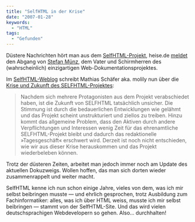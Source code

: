 ```yaml
---
title: "SelfHTML in der Krise"
date: "2007-01-28"
keywords:
  - "HTML"
tags:
  - "Gefunden"
---
```


Düstere Nachrichten hört man aus dem [SelfHTML-Projekt](http://de.selfhtml.org/), heise.de [meldet](http://www.heise.de/newsticker/meldung/84381) den Abgang von [Stefan Münz](http://aktuell.de.selfhtml.org/people/stefan.htm), dem Vater und Schirmherren des (wahrscheinlich) einzigartigen Web-Dokumentationsprojektes.

Im [SelfHTML-Weblog](http://aktuell.de.selfhtml.org/weblog/) schreibt Mathias Schäfer aka. molily nun über die [Krise und Zukunft des SELFHTML-Projektes](http://aktuell.de.selfhtml.org/weblog/zukunft-von-selfhtml):

> Nachdem sich mehrere Protagonisten aus dem Projekt verabschiedet haben, ist die Zukunft von SELFHTML tatsächlich unsicher. Die Stimmung ist durch die bedauerlichen Entwicklungen wie gelähmt und das Projekt scheint unstrukturiert und ziellos zu treiben. Hinzu kommt das allgemeine Problem, dass den Aktiven durch andere Verpflichtungen und Interessen wenig Zeit für das ehrenamtliche SELFHTML-Projekt bleibt und dadurch das redaktionelle »Tagesgeschäft« erschwert wird. Derzeit ist noch nicht entschieden, wie wir aus dieser Krise herauskommen und das Projekt wiederbeleben können.

Trotz der düsteren Zeiten, arbeitet man jedoch immer noch am Update des aktuellen Dokuzweigs. Wollen hoffen, das man sich dorten wieder zusammenrappelt und weiter macht.

SelfHTML kenne ich nun schon einige Jahre, vieles von dem, was ich mir selbst beibringen musste — und ehrlich gesprochen, trotz Ausbildung zum Fachinformatiker: alles, was ich über HTML weiss, musste ich mir selbst beibringen — stammt von der SelfHTML-Site. Und das wird vielen deutschsprachigen Webdevelopern so gehen. Also… durchhalten!
